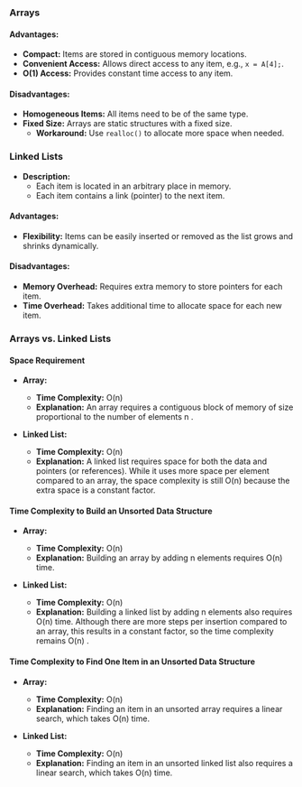 ### Arrays

#### Advantages:
- **Compact:** Items are stored in contiguous memory locations.
- **Convenient Access:** Allows direct access to any item, e.g., `x = A[4];`.
- **O(1) Access:** Provides constant time access to any item.

#### Disadvantages:
- **Homogeneous Items:** All items need to be of the same type.
- **Fixed Size:** Arrays are static structures with a fixed size.
  - **Workaround:** Use `realloc()` to allocate more space when needed.

### Linked Lists

- **Description:** 
  - Each item is located in an arbitrary place in memory.
  - Each item contains a link (pointer) to the next item.

#### Advantages:
- **Flexibility:** Items can be easily inserted or removed as the list grows and shrinks dynamically.

#### Disadvantages:
- **Memory Overhead:** Requires extra memory to store pointers for each item.
- **Time Overhead:** Takes additional time to allocate space for each new item.

### Arrays vs. Linked Lists

#### Space Requirement
- **Array:**
  - **Time Complexity:**  O(n) 
  - **Explanation:** An array requires a contiguous block of memory of size proportional to the number of elements  n .

- **Linked List:**
  - **Time Complexity:**  O(n) 
  - **Explanation:** A linked list requires space for both the data and pointers (or references). While it uses more space per element compared to an array, the space complexity is still  O(n)  because the extra space is a constant factor.

#### Time Complexity to Build an Unsorted Data Structure
- **Array:**
  - **Time Complexity:**  O(n) 
  - **Explanation:** Building an array by adding  n  elements requires  O(n)  time.

- **Linked List:**
  - **Time Complexity:**  O(n) 
  - **Explanation:** Building a linked list by adding  n  elements also requires  O(n)  time. Although there are more steps per insertion compared to an array, this results in a constant factor, so the time complexity remains  O(n) .

#### Time Complexity to Find One Item in an Unsorted Data Structure
- **Array:**
  - **Time Complexity:**  O(n) 
  - **Explanation:** Finding an item in an unsorted array requires a linear search, which takes  O(n)  time.

- **Linked List:**
  - **Time Complexity:**  O(n) 
  - **Explanation:** Finding an item in an unsorted linked list also requires a linear search, which takes  O(n)  time.
